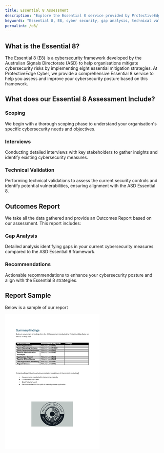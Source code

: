 ```yaml
---
title: Essential 8 Assessment
description: "Explore the Essential 8 service provided by ProtectiveEdge Cyber, offering comprehensive assessments and gap analysis to enhance your cyber security posture"
keywords: "Essential 8, E8, cyber security, gap analysis, technical validation, cyber security assessment, ProtectiveEdge Cyber, ASD Essential 8"
permalink: /e8/
---
```


## What is the Essential 8?
The Essential 8 (E8) is a cybersecurity framework developed by the Australian Signals Directorate (ASD) to help organisations mitigate cybersecurity risks by implementing eight essential mitigation strategies. At ProtectiveEdge Cyber, we provide a comprehensive Essential 8 service to help you assess and improve your cybersecurity posture based on this framework.

## What does our Essential 8 Assessment Include?
### Scoping
We begin with a thorough scoping phase to understand your organisation's specific cybersecurity needs and objectives.

### Interviews
Conducting detailed interviews with key stakeholders to gather insights and identify existing cybersecurity measures.

### Technical Validation
Performing technical validations to assess the current security controls and identify potential vulnerabilities, ensuring alignment with the ASD Essential 8.

## Outcomes Report
We take all the data gathered and provide an Outcomes Report based on our assessment. This report includes:

### Gap Analysis
Detailed analysis identifying gaps in your current cybersecurity measures compared to the ASD Essential 8 framework.

### Recommendations
Actionable recommendations to enhance your cybersecurity posture and align with the Essential 8 strategies.

## Report Sample
Below is a sample of our report

![Report-Sample](/assets/report.png)
